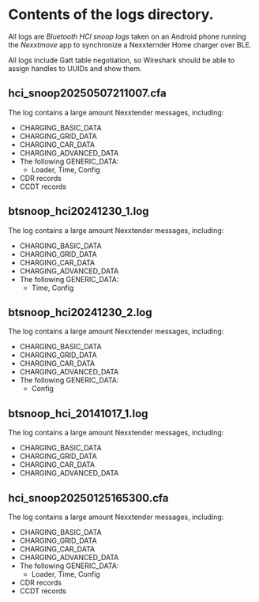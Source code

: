 # Contents of the logs directory.

All logs are *Bluetooth HCI snoop logs* taken on an Android phone 
running the *Nexxtmove* app to synchronize a Nexxternder Home charger over BLE.

All logs include Gatt table negotiation, 
so Wireshark should be able to assign handles to UUIDs and show them.

## hci_snoop20250507211007.cfa

The log contains a large amount Nexxtender messages, including:
- CHARGING_BASIC_DATA
- CHARGING_GRID_DATA
- CHARGING_CAR_DATA
- CHARGING_ADVANCED_DATA
- The following GENERIC_DATA:
    - Loader,  Time, Config
- CDR records
- CCDT records

## btsnoop_hci20241230_1.log
The log contains a large amount Nexxtender messages, including:
- CHARGING_BASIC_DATA
- CHARGING_GRID_DATA
- CHARGING_CAR_DATA
- CHARGING_ADVANCED_DATA
- The following GENERIC_DATA:
    - Time, Config

## btsnoop_hci20241230_2.log
The log contains a large amount Nexxtender messages, including:
- CHARGING_BASIC_DATA
- CHARGING_GRID_DATA
- CHARGING_CAR_DATA
- CHARGING_ADVANCED_DATA
- The following GENERIC_DATA:
    - Config


## btsnoop_hci_20141017_1.log
The log contains a large amount Nexxtender messages, including:
- CHARGING_BASIC_DATA
- CHARGING_GRID_DATA
- CHARGING_CAR_DATA
- CHARGING_ADVANCED_DATA

## hci_snoop20250125165300.cfa
The log contains a large amount Nexxtender messages, including:
- CHARGING_BASIC_DATA
- CHARGING_GRID_DATA
- CHARGING_CAR_DATA
- CHARGING_ADVANCED_DATA
- The following GENERIC_DATA:
    - Loader,  Time, Config
- CDR records
- CCDT records
